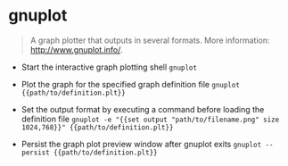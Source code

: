 # gnuplot
> A graph plotter that outputs in several formats.
> More information: <http://www.gnuplot.info/>.

- Start the interactive graph plotting shell
`gnuplot`

- Plot the graph for the specified graph definition file
`gnuplot {{path/to/definition.plt}}`

- Set the output format by executing a command before loading the definition file
`gnuplot -e "{{set output "path/to/filename.png" size 1024,768}}" {{path/to/definition.plt}}`

- Persist the graph plot preview window after gnuplot exits
`gnuplot --persist {{path/to/definition.plt}}`
